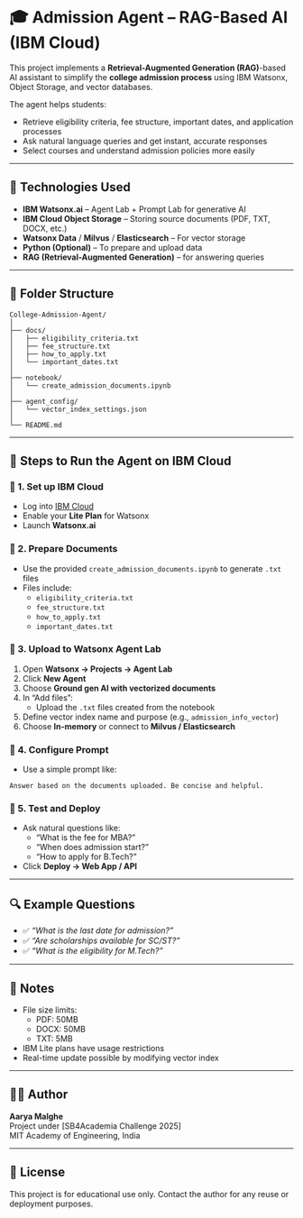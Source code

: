 
# 🎓 Admission Agent – RAG-Based AI (IBM Cloud)

This project implements a **Retrieval-Augmented Generation (RAG)**-based AI assistant to simplify the **college admission process** using IBM Watsonx, Object Storage, and vector databases.

The agent helps students:
- Retrieve eligibility criteria, fee structure, important dates, and application processes
- Ask natural language queries and get instant, accurate responses
- Select courses and understand admission policies more easily

---

## 🚀 Technologies Used

- **IBM Watsonx.ai** – Agent Lab + Prompt Lab for generative AI
- **IBM Cloud Object Storage** – Storing source documents (PDF, TXT, DOCX, etc.)
- **Watsonx Data** / **Milvus** / **Elasticsearch** – For vector storage
- **Python (Optional)** – To prepare and upload data
- **RAG (Retrieval-Augmented Generation)** – for answering queries

---

## 📁 Folder Structure

```
College-Admission-Agent/
│
├── docs/
│   ├── eligibility_criteria.txt
│   ├── fee_structure.txt
│   ├── how_to_apply.txt
│   └── important_dates.txt
│
├── notebook/
│   └── create_admission_documents.ipynb
│
├── agent_config/
│   └── vector_index_settings.json
│
└── README.md
```

---

## 🧾 Steps to Run the Agent on IBM Cloud

### 🔹 1. Set up IBM Cloud
- Log into [IBM Cloud](https://cloud.ibm.com)
- Enable your **Lite Plan** for Watsonx
- Launch **Watsonx.ai**

### 🔹 2. Prepare Documents
- Use the provided `create_admission_documents.ipynb` to generate `.txt` files
- Files include:
  - `eligibility_criteria.txt`
  - `fee_structure.txt`
  - `how_to_apply.txt`
  - `important_dates.txt`

### 🔹 3. Upload to Watsonx Agent Lab
1. Open **Watsonx → Projects → Agent Lab**
2. Click **New Agent**
3. Choose **Ground gen AI with vectorized documents**
4. In “Add files”:
   - Upload the `.txt` files created from the notebook
5. Define vector index name and purpose (e.g., `admission_info_vector`)
6. Choose **In-memory** or connect to **Milvus / Elasticsearch**

### 🔹 4. Configure Prompt
- Use a simple prompt like:
```
Answer based on the documents uploaded. Be concise and helpful.
```

### 🔹 5. Test and Deploy
- Ask natural questions like:
  - “What is the fee for MBA?”
  - “When does admission start?”
  - “How to apply for B.Tech?”
- Click **Deploy → Web App / API**

---

## 🔍 Example Questions

- ✅ *“What is the last date for admission?”*
- ✅ *“Are scholarships available for SC/ST?”*
- ✅ *“What is the eligibility for M.Tech?”*

---

## 📌 Notes

- File size limits:
  - PDF: 50MB
  - DOCX: 50MB
  - TXT: 5MB
- IBM Lite plans have usage restrictions
- Real-time update possible by modifying vector index

---

## 🙋‍♂️ Author

**Aarya Malghe**  
Project under [SB4Academia Challenge 2025]  
MIT Academy of Engineering, India

---

## 📄 License

This project is for educational use only. Contact the author for any reuse or deployment purposes.
